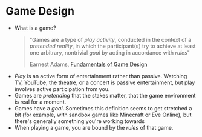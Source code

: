 # Game Design

- What is a game?
  > "Games are a type of _play activity_, conducted in the context of a
  > _pretended reality_, in which the participant(s) try to achieve at least one
  > arbitrary, nontrivial _goal_ by acting in accordance with _rules_"
  >
  > Earnest Adams,
  > [Fundamentals of Game Design](https://www.peachpit.com/store/fundamentals-of-game-design-9780321929679)
- _Play_ is an active form of entertainment rather than passive. Watching TV,
  YouTube, the theatre, or a concert is passive entertainment, but play involves
  active participation from you.
- Games are _pretending_ that the stakes matter, that the game environment is
  real for a moment.
- Games have a _goal_. Sometimes this definition seems to get stretched a bit
  (for example, with sandbox games like Minecraft or Eve Online), but there's
  generally something you're working towards
- When playing a game, you are bound by the _rules_ of that game.
